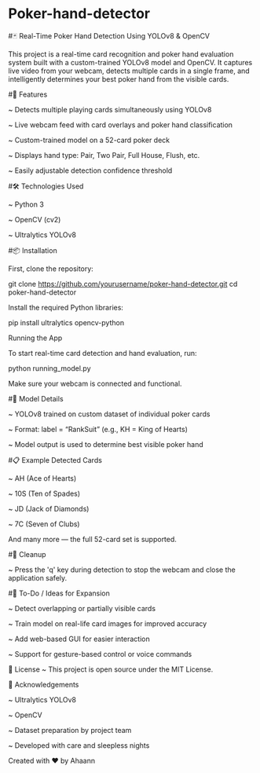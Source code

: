 # Poker-hand-detector


#🃏 Real-Time Poker Hand Detection Using YOLOv8 & OpenCV

This project is a real-time card recognition and poker hand evaluation system built with a custom-trained YOLOv8 model and OpenCV. It captures live video from your webcam, detects multiple cards in a single frame, and intelligently determines your best poker hand from the visible cards.

#🚀 Features 

~ Detects multiple playing cards simultaneously using YOLOv8 

~ Live webcam feed with card overlays and poker hand classification 

~ Custom-trained model on a 52-card poker deck 

~ Displays hand type: Pair, Two Pair, Full House, Flush, etc. 

~ Easily adjustable detection confidence threshold 


#🛠️ Technologies Used 

~ Python 3  

~ OpenCV (cv2) 

~ Ultralytics YOLOv8 

#📦 Installation 

First, clone the repository:

git clone https://github.com/yourusername/poker-hand-detector.git
cd poker-hand-detector

Install the required Python libraries:

pip install ultralytics opencv-python

Running the App 

To start real-time card detection and hand evaluation, run:

python running_model.py

Make sure your webcam is connected and functional.

#🧠 Model Details 

~ YOLOv8 trained on custom dataset of individual poker cards 

~ Format: label = “RankSuit” (e.g., KH = King of Hearts) 

~ Model output is used to determine best visible poker hand 

#📋 Example Detected Cards 

~ AH (Ace of Hearts) 

~ 10S (Ten of Spades) 

~ JD (Jack of Diamonds)

~ 7C (Seven of Clubs) 

And many more — the full 52-card set is supported.

#🧼 Cleanup

~ Press the 'q' key during detection to stop the webcam and close the application safely.

#📌 To-Do / Ideas for Expansion

~ Detect overlapping or partially visible cards

~ Train model on real-life card images for improved accuracy

~ Add web-based GUI for easier interaction

~ Support for gesture-based control or voice commands

📜 License
~ This project is open source under the MIT License.

🙌 Acknowledgements

~ Ultralytics YOLOv8

~ OpenCV

~ Dataset preparation by project team

~ Developed with care and sleepless nights

Created with ❤️ by Ahaann

